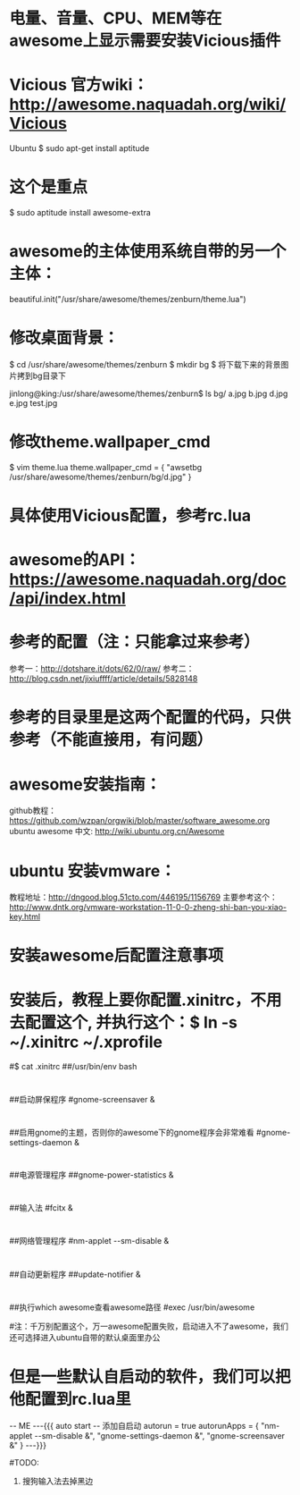 # 电量、音量、CPU、MEM等在awesome上显示需要安装Vicious插件
# Vicious 官方wiki：http://awesome.naquadah.org/wiki/Vicious

Ubuntu
 $ sudo apt-get install aptitude
 # 这个是重点
 $ sudo aptitude install awesome-extra

# awesome的主体使用系统自带的另一个主体：
beautiful.init("/usr/share/awesome/themes/zenburn/theme.lua")

# 修改桌面背景：
$ cd /usr/share/awesome/themes/zenburn
$ mkdir bg
$ 将下载下来的背景图片拷到bg目录下

jinlong@king:/usr/share/awesome/themes/zenburn$ ls bg/
a.jpg  b.jpg  d.jpg  e.jpg  test.jpg

# 修改theme.wallpaper_cmd
$ vim theme.lua
theme.wallpaper_cmd = { "awsetbg /usr/share/awesome/themes/zenburn/bg/d.jpg" }

# 具体使用Vicious配置，参考rc.lua

# awesome的API：https://awesome.naquadah.org/doc/api/index.html

# 参考的配置（注：只能拿过来参考）
参考一：http://dotshare.it/dots/62/0/raw/
参考二：http://blog.csdn.net/jixiuffff/article/details/5828148

# 参考的目录里是这两个配置的代码，只供参考（不能直接用，有问题）

# awesome安装指南：
github教程：https://github.com/wzpan/orgwiki/blob/master/software_awesome.org
ubuntu awesome 中文: http://wiki.ubuntu.org.cn/Awesome

# ubuntu 安装vmware：
教程地址：http://dngood.blog.51cto.com/446195/1156769
主要参考这个：http://www.dntk.org/vmware-workstation-11-0-0-zheng-shi-ban-you-xiao-key.html

# 安装awesome后配置注意事项
# 安装后，教程上要你配置.xinitrc，不用去配置这个, 并执行这个：$ ln -s ~/.xinitrc ~/.xprofile
#$ cat .xinitrc 
##/usr/bin/env bash
#
##启动屏保程序
#gnome-screensaver &
#
##启用gnome的主题，否则你的awesome下的gnome程序会非常难看
#gnome-settings-daemon &    
#
##电源管理程序
##gnome-power-statistics &
#
##输入法
#fcitx &
#
##网络管理程序
#nm-applet --sm-disable &                           
#
##自动更新程序
##update-notifier & 
#
##执行which awesome查看awesome路径 
#exec /usr/bin/awesome

#注：千万别配置这个，万一awesome配置失败，启动进入不了awesome，我们还可选择进入ubuntu自带的默认桌面里办公

# 但是一些默认自启动的软件，我们可以把他配置到rc.lua里
-- ME
---{{{ auto start
-- 添加自启动
autorun = true
autorunApps = 
{ 
    "nm-applet --sm-disable &",
    "gnome-settings-daemon &",
    "gnome-screensaver &"
}
---}}}

#TODO:
1) 搜狗输入法去掉黑边
